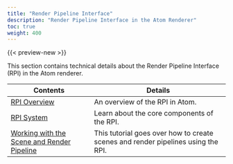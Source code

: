 ```yaml
---
title: "Render Pipeline Interface"
description: "Render Pipeline Interface in the Atom Renderer"
toc: true
weight: 400
---
```


{{< preview-new >}}

This section contains technical details about the Render Pipeline Interface (RPI) in the Atom renderer.

| Contents                        | Details |
|--------------------------------------|---------|
| [RPI Overview](rpi.md) | An overview of the RPI in Atom. |
| [RPI System](rpi-system.md) | Learn about the core components of the RPI. |
| [Working with the Scene and Render Pipeline](working-with-scene-and-rendering-pipeline.md) | This tutorial goes over how to create scenes and render pipelines using the RPI. |